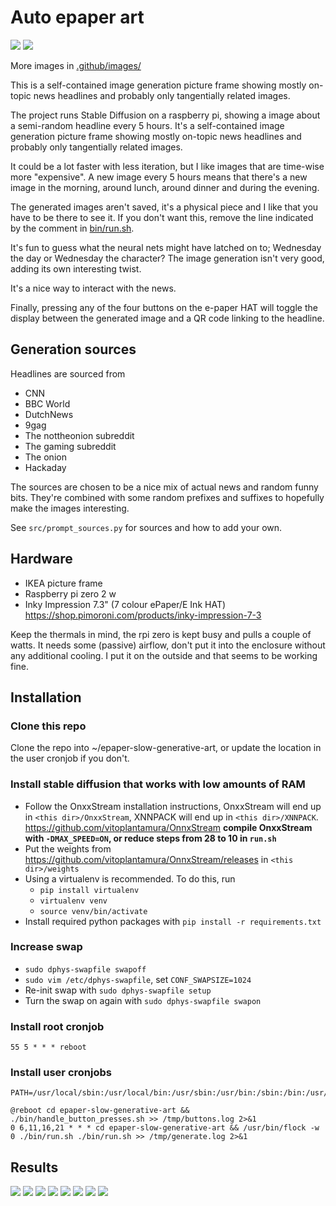 # Auto epaper art

![](.github/images/readme.jpg)
![](.github/images/readme2.jpg)

More images in [.github/images/](.github/images/)

This is a self-contained image generation picture frame showing mostly on-topic news headlines and probably only tangentially related images.

The project runs Stable Diffusion on a raspberry pi, showing a image about a semi-random headline every 5 hours. It's a self-contained image generation picture frame showing mostly on-topic news headlines and probably only tangentially related images.

It could be a lot faster with less iteration, but I like images that are time-wise more "expensive". A new image every 5 hours means that there's a new image in the morning, around lunch, around dinner and during the evening.

The generated images aren't saved, it's a physical piece and I like that you have to be there to see it. If you don't want this, remove the line indicated by the comment in [bin/run.sh](bin/run.sh).

It's fun to guess what the neural nets might have latched on to; Wednesday the day or Wednesday the character? The image generation isn't very good, adding its own interesting twist.

It's a nice way to interact with the news.

Finally, pressing any of the four buttons on the e-paper HAT will toggle the display between the generated image and a QR code linking to the headline.

## Generation sources

Headlines are sourced from
- CNN
- BBC World
- DutchNews
- 9gag
- The nottheonion subreddit
- The gaming subreddit
- The onion
- Hackaday

The sources are chosen to be a nice mix of actual news and random funny bits. They're combined with some random prefixes and suffixes to hopefully make the images interesting.

See `src/prompt_sources.py` for sources and how to add your own.

## Hardware

- IKEA picture frame
- Raspberry pi zero 2 w
- Inky Impression 7.3" (7 colour ePaper/E Ink HAT) https://shop.pimoroni.com/products/inky-impression-7-3

Keep the thermals in mind, the rpi zero is kept busy and pulls a couple of watts. It needs some (passive) airflow, don't put it into the enclosure without any additional cooling. I put it on the outside and that seems to be working fine.

## Installation

### Clone this repo

Clone the repo into ~/epaper-slow-generative-art, or update the location in the user cronjob if you don't.

### Install stable diffusion that works with low amounts of RAM

- Follow the OnxxStream installation instructions, OnxxStream will end up in `<this dir>/OnxxStream`, XNNPACK will end up in `<this dir>/XNNPACK`. https://github.com/vitoplantamura/OnnxStream **compile OnxxStream with `-DMAX_SPEED=ON`, or reduce steps from 28 to 10 in `run.sh`**
- Put the weights from https://github.com/vitoplantamura/OnnxStream/releases in `<this dir>/weights`
- Using a virtualenv is recommended. To do this, run
  - `pip install virtualenv`
  - `virtualenv venv`
  - `source venv/bin/activate`
- Install required python packages with `pip install -r requirements.txt`

### Increase swap

- `sudo dphys-swapfile swapoff`
- `sudo vim /etc/dphys-swapfile`, set `CONF_SWAPSIZE=1024`
- Re-init swap with `sudo dphys-swapfile setup`
- Turn the swap on again with `sudo dphys-swapfile swapon`

### Install root cronjob

```
55 5 * * * reboot
```

### Install user cronjobs
```
PATH=/usr/local/sbin:/usr/local/bin:/usr/sbin:/usr/bin:/sbin:/bin:/usr/local/games:/usr/games

@reboot cd epaper-slow-generative-art && ./bin/handle_button_presses.sh >> /tmp/buttons.log 2>&1
0 6,11,16,21 * * * cd epaper-slow-generative-art && /usr/bin/flock -w 0 ./bin/run.sh ./bin/run.sh >> /tmp/generate.log 2>&1
```

## Results

[![](.github/images/result-1-thumb.jpg)](.github/images/result-1.jpg)
[![](.github/images/result-2-thumb.jpg)](.github/images/result-2.jpg)
[![](.github/images/result-3-thumb.jpg)](.github/images/result-3.jpg)
[![](.github/images/result-4-thumb.jpg)](.github/images/result-4.jpg)
[![](.github/images/result-5-thumb.jpg)](.github/images/result-5.jpg)
[![](.github/images/result-6-thumb.jpg)](.github/images/result-6.jpg)
[![](.github/images/result-7-thumb.jpg)](.github/images/result-7.jpg)
[![](.github/images/result-8-thumb.jpg)](.github/images/result-8.jpg)
